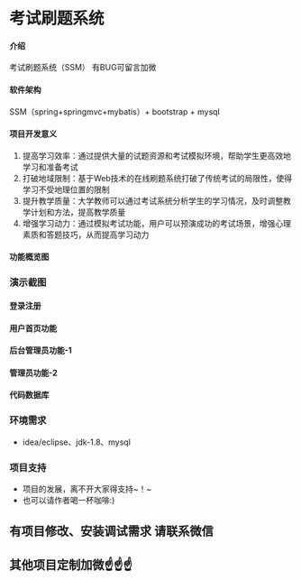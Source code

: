 # 考试刷题系统

#### 介绍
考试刷题系统（SSM）
有BUG可留言加微

#### 软件架构
SSM（spring+springmvc+mybatis）+ bootstrap + mysql


#### 项目开发意义

1.  提高学习效率：通过提供大量的试题资源和考试模拟环境，帮助学生更高效地学习和准备考试
2.  打破地域限制：基于Web技术的在线刷题系统打破了传统考试的局限性，使得学习不受地理位置的限制
3.  提升教学质量：大学教师可以通过考试系统分析学生的学习情况，及时调整教学计划和方法，提高教学质量
4.  增强学习动力：通过模拟考试功能，用户可以预演成功的考试场景，增强心理素质和答题技巧，从而提高学习动力


#### 功能概览图


### 演示截图
#### 登录注册


#### 用户首页功能


#### 后台管理员功能-1


#### 管理员功能-2


#### 代码数据库


### 环境需求
- idea/eclipse、jdk-1.8、mysql

### 项目支持
- 项目的发展，离不开大家得支持~！~
- 也可以请作者喝一杯咖啡:)


## 有项目修改、安装调试需求 请联系微信


## 其他项目定制加微☝☝☝